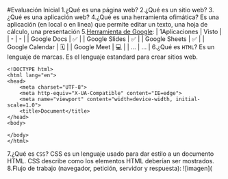 #Evaluación Inicial
1.¿Qué es una página web?
2.¿Qué es un sitio web?
3.¿Qué es una aplicación web?
4.¿Qué es una herramienta ofimática?
Es una aplicación (en local o en linea) que permite editar un texto, una hoja de cálculo, una presentación
5.[Herramienta de Google](https://www.google.com/intl/es-419/chrome/browser-tools/):
| 1️Aplicaciones | Visto |
| - | - |
| Google Docs | ✅ |
| Google Slides | ✅ |
| Google Sheets | ✅ |
| Google Calendar | 🗓️ |
| Google Meet | 💻 |
| ... | ... |
6.¿Qué es `HTML`?
Es un lenguaje de marcas. Es el lenguaje estandard para crear sitios web.
```
<!DOCTYPE html>
<html lang="en">
<head>
    <meta charset="UTF-8">
    <meta http-equiv="X-UA-Compatible" content="IE=edge">
    <meta name="viewport" content="width=device-width, initial-scale=1.0">
    <title>Document</title>
</head>
<body>

</body>
</html>
```
7.¿Qué es `CSS`?
CSS es un lenguaje usado para dar estilo a un documento HTML. CSS describe como los
elementos HTML deberían ser mostrados.
8.Flujo de trabajo (navegador, petición, servidor y respuesta):
![imagen](
